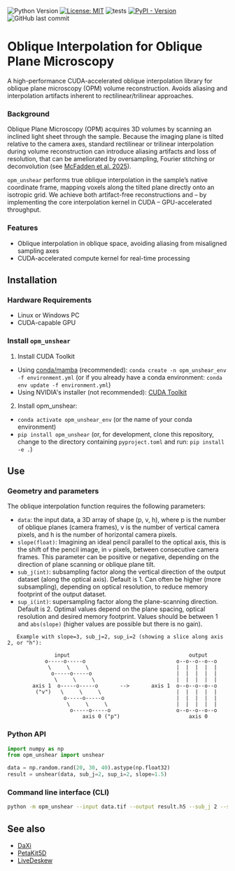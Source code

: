 ![Python Version](https://img.shields.io/badge/python-3.9+-blue)
[![License: MIT](https://img.shields.io/badge/License-MIT-yellow.svg)](https://opensource.org/licenses/MIT)
![tests](https://github.com/danionella/opm_unshear/actions/workflows/test.yml/badge.svg)
[![PyPI - Version](https://img.shields.io/pypi/v/opm_unshear)](https://pypi.org/project/opm_unshear/)
![GitHub last commit](https://img.shields.io/github/last-commit/danionella/opm_unshear)

# Oblique Interpolation for Oblique Plane Microscopy
A high-performance CUDA-accelerated oblique interpolation library for oblique plane microscopy (OPM) volume reconstruction. Avoids aliasing and interpolation artifacts inherent to rectilinear/trilinear approaches.

### Background

Oblique Plane Microscopy (OPM) acquires 3D volumes by scanning an inclined light sheet through the sample. Because the imaging plane is tilted relative to the camera axes, standard rectilinear or trilinear interpolation during volume reconstruction can introduce aliasing artifacts and loss of resolution, that can be ameliorated by oversampling, Fourier stitching or deconvolution (see [McFadden et al. 2025](https://doi.org/10.1364/BOE.555473)).

`opm_unshear` performs true oblique interpolation in the sample’s native coordinate frame, mapping voxels along the tilted plane directly onto an isotropic grid. We achieve both artifact-free reconstructions and – by implementing the core interpolation kernel in CUDA – GPU-accelerated throughput.

### Features

- Oblique interpolation in oblique space, avoiding aliasing from misaligned sampling axes  
- CUDA-accelerated compute kernel for real-time processing  

## Installation
### Hardware Requirements
- Linux or Windows PC
- CUDA-capable GPU

### Install `opm_unshear`

1. Install CUDA Toolkit
- Using [conda/mamba](https://github.com/conda-forge/miniforge) (recommended): `conda create -n opm_unshear_env -f environment.yml` (or if you already have a conda environment: `conda env update -f environment.yml`)
- Using NVIDIA's installer (not recommended): [CUDA Toolkit](https://developer.nvidia.com/cuda-downloads)

2. Install opm_unshear:
- `conda activate opm_unshear_env` (or the name of your conda environment)
- `pip install opm_unshear` (or, for development, clone this repository, change to the directory containing `pyproject.toml` and run: `pip install -e .`)

## Use

### Geometry and parameters


The oblique interpolation function requires the following parameters:
- `data`: the input data, a 3D array of shape (p, v, h), where p is the number of oblique planes (camera frames), v is the number of vertical camera pixels, and h is the number of horizontal camera pixels.
- `slope(float)`: Imagining an ideal pencil parallel to the optical axis, this is the shift of the pencil image, in `v` pixels, between consecutive camera frames. This parameter can be positive or negative, depending on the direction of plane scanning or oblique plane tilt.
- `sub_j(int)`: subsampling factor along the vertical direction of the output dataset (along the optical axis). Default is 1. Can often be higher (more subsampling), depending on optical resolution, to reduce memory footprint of the output dataset.
- `sup_i(int)`: supersampling factor along the plane-scanning direction. Default is 2. Optimal values depend on the plane spacing, optical resolution and desired memory footprint. Values should be between 1 and `abs(slope)` (higher values are possible but there is no gain).

```
   Example with slope=3, sub_j=2, sup_i=2 (showing a slice along axis 2, or "h"):

               input                                      output
            o-----o-----o                             o--o--o--o--o
             \     \     \                            |  |  |  |  |
              o-----o-----o                           |  |  |  |  |
               \     \     \                          |  |  |  |  |
        axis 1  o-----o-----o       -->       axis 1  o--o--o--o--o
         ("v")   \     \     \                        |  |  |  |  |
                  o-----o-----o                       |  |  |  |  |
                   \     \     \                      |  |  |  |  |
                    o-----o-----o                     o--o--o--o--o
                        axis 0 ("p")                      axis 0
```

### Python API
```python
import numpy as np
from opm_unshear import unshear

data = np.random.rand(20, 30, 40).astype(np.float32)
result = unshear(data, sub_j=2, sup_i=2, slope=1.5)
```
### Command line interface (CLI)
```bash
python -m opm_unshear --input data.tif --output result.h5 --sub_j 2 --sup_i 2 --slope 5
```

## See also
- [DaXi](https://github.com/royerlab/daxi)
- [PetaKit5D](https://github.com/abcucberkeley/PetaKit5D)
- [LiveDeskew](https://github.com/Jrl-98/Live-Deskewing)
